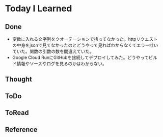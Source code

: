 # Today I Learned

## Done
- 変数に入れる文字列をクオーテーションで括ってなかった。httpリクエストの中身をjsonで見てなかったのとどうやって見ればわからなくてエラー吐いていた。関数の引数の数を間違えていた。
- Google Cloud RunにGitHubを接続してデプロイしてみた。どうやってビルド情報やソースやログを見るのかはわからない。

## Thought

## ToDo

## ToRead

## Reference
